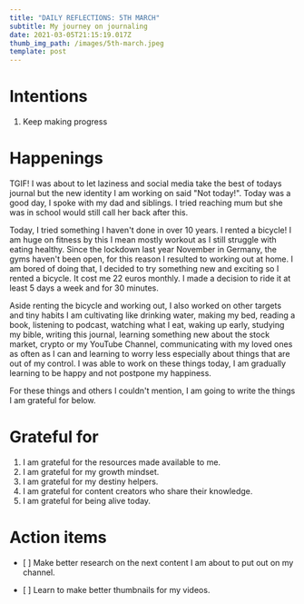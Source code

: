 ```yaml
---
title: "DAILY REFLECTIONS: 5TH MARCH"
subtitle: My journey on journaling
date: 2021-03-05T21:15:19.017Z
thumb_img_path: /images/5th-march.jpeg
template: post
---
```

# Intentions

1. Keep making progress

# Happenings

TGIF! I was about to let laziness and social media take the best of todays journal but the new identity I am working on said "Not today!". Today was a good day, I spoke with my dad and siblings. I tried reaching mum but she was in school would still call her back after this.

Today, I tried something I haven't done in over 10 years. I rented a bicycle! I am huge on fitness by this I mean mostly workout as I still struggle with eating healthy. Since the lockdown last year November in Germany, the gyms haven't been open, for this reason I resulted to working out at home. I am bored of doing that, I decided to try something new and exciting so I rented a bicycle. It cost me 22 euros monthly. I made a decision to ride it at least 5 days a week and for 30 minutes.

Aside renting the bicycle and working out, I also worked on other targets and tiny habits I am cultivating like drinking water, making my bed, reading a book, listening to podcast, watching what I eat, waking up early, studying my bible, writing this journal, learning something new about the stock market, crypto or my YouTube Channel, communicating with my loved ones as often as I can and learning to worry less especially about things that are out of my control. I was able to work on these things today, I am gradually learning to be happy and not postpone my happiness.

For these things and others I couldn't mention, I am going to write the things I am grateful for below.

# Grateful for

1. I am grateful for the resources made available to me.
2. I am grateful for my growth mindset.
3. I am grateful for my destiny helpers.
4. I am grateful for content creators who share their knowledge.
5. I am grateful for being alive today.

# Action items

* \[ ] Make better research on the next content I am about to put out on my channel.
* \[ ] Learn to make better thumbnails for my videos.

  <script src="https://f.convertkit.com/ckjs/ck.5.js"></script>

  ```html

  ```

  <script async data-uid="a866018eeb" src="https://dedicated-artisan-3955.ck.page/a866018eeb/index.js"></script>